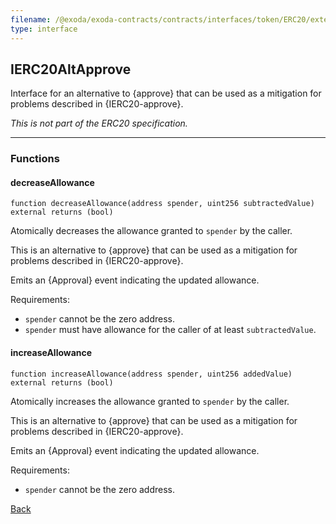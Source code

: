 ```yaml
---
filename: /@exoda/exoda-contracts/contracts/interfaces/token/ERC20/extensions/IERC20AltApprove
type: interface
---
```


## IERC20AltApprove

Interface for an alternative to {approve} that can be used as a mitigation for problems described in {IERC20-approve}.

_This is not part of the ERC20 specification._

***

### Functions

#### decreaseAllowance

```solidity
function decreaseAllowance(address spender, uint256 subtractedValue) external returns (bool)
```

Atomically decreases the allowance granted to `spender` by the caller.

This is an alternative to {approve} that can be used as a mitigation for
problems described in {IERC20-approve}.

Emits an {Approval} event indicating the updated allowance.

Requirements:

- `spender` cannot be the zero address.
- `spender` must have allowance for the caller of at least
`subtractedValue`.

#### increaseAllowance

```solidity
function increaseAllowance(address spender, uint256 addedValue) external returns (bool)
```

Atomically increases the allowance granted to `spender` by the caller.

This is an alternative to {approve} that can be used as a mitigation for
problems described in {IERC20-approve}.

Emits an {Approval} event indicating the updated allowance.

Requirements:

- `spender` cannot be the zero address.

[Back](/index)